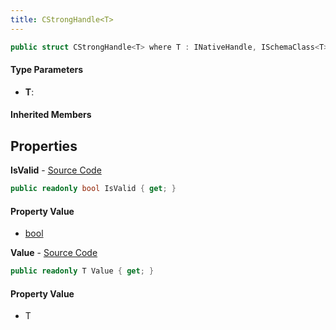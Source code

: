 ```yaml
---
title: CStrongHandle<T>
---
```


```csharp
public struct CStrongHandle<T> where T : INativeHandle, ISchemaClass<T>
```

#### Type Parameters

- **T**: 

#### Inherited Members

## Properties

**IsValid** - [Source Code](https://github.com/swiftly-solution/swiftlys2/blob/main/managed/src/SwiftlyS2.Shared/Natives/Structs/CStrongHandle.cs#L18)

```csharp
public readonly bool IsValid { get; }
```

#### Property Value

- [bool](https://learn.microsoft.com/dotnet/api/system.boolean)

**Value** - [Source Code](https://github.com/swiftly-solution/swiftlys2/blob/main/managed/src/SwiftlyS2.Shared/Natives/Structs/CStrongHandle.cs#L20)

```csharp
public readonly T Value { get; }
```

#### Property Value

- T

